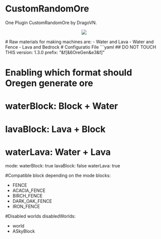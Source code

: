 # CustomRandomOre
One Plugin CustomRandomOre by DragoVN.
<p align="center">
  <img src="https://www.tynker.com/minecraft/api/block?id=578a8c1065e4f2ce648b4567&w=400&h=400&width=400&height=400&mode=contain&format=jpg&quality=75&cache=1m&v=1468697616"/>
</p>
# Raw materials for making machines are: 
- Water and Lava
- Water and Fence
- Lava and Bedrock
# Configuratio File
```yaml
## DO NOT TOUCH THIS
version: 1.3.0
prefix: "&f[&6OreGen&e3&f]"

# Enabling which format should Oregen generate ore
# waterBlock: Block + Water
# lavaBlock: Lava + Block
# waterLava: Water + Lava
mode:
  waterBlock: true
  lavaBlock: false
  waterLava: true

#Compatible block depending on the mode
blocks:
- FENCE
- ACACIA_FENCE
- BIRCH_FENCE
- DARK_OAK_FENCE
- IRON_FENCE

#Disabled worlds
disabledWorlds:
- world
- ASkyBlock
```

